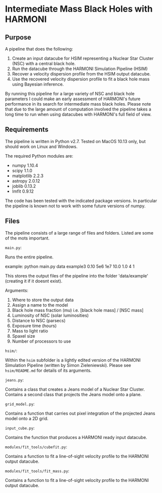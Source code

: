 # Intermediate Mass Black Holes with HARMONI

## Purpose

A pipeline that does the following:
  1. Create an input datacube for HSIM representing a Nuclear Star Cluster (NSC) with a central black hole.
  2. Run the datacube through the HARMONI Simulation Pipeline (HSIM) 
  3. Recover a velocity dispersion profile from the HSIM output datacube.
  4. Use the recovered velocity dispersion profile to fit a black hole mass using Bayesian inference.

By running this pipeline for a large variety of NSC and black hole parameters I could make an early assessment of HARMONI's future performance in its search for intermediate mass black holes. Please note that due to the large amount of computation involved the pipeline takes a long time to run when using datacubes with HARMONI's full field of view. 

## Requirements

The pipeline is written in Python v2.7. Tested on MacOS 10.13 only, but should work on Linux and Windows. 

The required Python modules are:
- numpy 1.10.4
- scipy 1.1.0
- matplotlib 2.2.3
- astropy 2.0.12
- joblib 0.13.2
- lmfit 0.9.12

The code has been tested with the indicated package versions. In particular the pipeline is known not to work with some future versions of numpy.

## Files

The pipeline consists of a large range of files and folders. Listed are some of the mots important.

`main.py`:

Runs the entire pipeline. 

example:
python main.py data example3 0.10  5e6  1e7  10.0  1.0 4 1

This stores the output files of the pipeline into the folder 'data/example' (creating it if it doesnt exist).

Arguments:
  1. Where to store the output data
  2. Assign a name to the model
  3. Black hole mass fraction (mu) i.e. [black hole mass] / [NSC mass]
  4. Luminosity of NSC (solar luminosities)
  5. Distance to NSC (parsecs)
  6. Exposure time (hours)
  7. Mass to light ratio
  8. Spaxel size
  9. Number of processors to use

`hsim/`:

Within the `hsim` subfolder is a lightly edited version of the HARMONI Simulation Pipeline (written by Simon Zieleniewski). Please see `hsim/README.md` for details of its arguments.

`jeans.py`:

Contains a class that creates a Jeans model of a Nuclear Star Cluster. Contains a second class that projects the Jeans model onto a plane.

`grid_model.py`:

Contains a function that carries out pixel integration of the projected Jeans model onto a 2D grid.

`input_cube.py`:

Contains the function that produces a HARMONI ready input datacube.

`modules/fit_tools/cubefit.py`:

Contains a function to fit a line-of-sight velocity profile to the HARMONI output datacube.

`modules/fit_tools/fit_mass.py`:

Contains a function to fit a line-of-sight velocity profile to the HARMONI output datacube.




